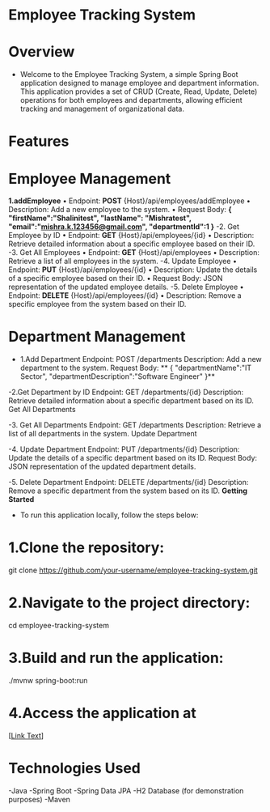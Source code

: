 # Employee Tracking System
# Overview
- Welcome to the Employee Tracking System, a simple Spring Boot application designed to manage employee and department information. This application provides a set of CRUD (Create, Read, Update, Delete) operations for both employees and departments, allowing efficient tracking and management of organizational data.
# Features
# Employee Management
**1.addEmployee**
•	Endpoint: **POST** {Host}/api/employees/addEmployee
•	Description: Add a new employee to the system.
•	Request Body: 
**{
    "firstName":"Shalinitest",
    "lastName": "Mishratest",
    "email":"mishra.k.123456@gmail.com",
    "departmentId":1
}**
-2.	Get Employee by ID
•	Endpoint: **GET** {Host}/api/employees/{id}
•	Description: Retrieve detailed information about a specific employee based on their ID.
-3.	Get All Employees
•	Endpoint: **GET** {Host}/api/employees
•	Description: Retrieve a list of all employees in the system.
-4.	Update Employee
•	Endpoint: **PUT** {Host}/api/employees/{id}
•	Description: Update the details of a specific employee based on their ID.
•	Request Body: JSON representation of the updated employee details.
-5.	Delete Employee
•	Endpoint: **DELETE** {Host}/api/employees/{id}
•	Description: Remove a specific employee from the system based on their ID.

# Department Management
- 1.Add Department
    Endpoint: POST /departments
    Description: Add a new department to the system.
    Request Body:
  ** {
    "departmentName":"IT Sector",
    "departmentDescription":"Software Engineer" 
}**
    

-2.Get Department by ID
    Endpoint: GET /departments/{id}
    Description: Retrieve detailed information about a specific department based on its ID.
    Get All Departments

-3.	Get All Departments
    Endpoint: GET /departments
    Description: Retrieve a list of all departments in the system.
    Update Department

-4. Update Department
    Endpoint: PUT /departments/{id}
    Description: Update the details of a specific department based on its ID.
    Request Body: JSON representation of the updated department details.
    
-5. Delete Department
    Endpoint: DELETE /departments/{id}
    Description: Remove a specific department from the system based on its ID.
**Getting Started**
- To run this application locally, follow the steps below:

 # 1.Clone the repository:
 git clone https://github.com/your-username/employee-tracking-system.git
 # 2.Navigate to the project directory:
 cd employee-tracking-system
 # 3.Build and run the application:
 ./mvnw spring-boot:run

 # 4.Access the application at
   [[Link Text](http://localhost:8080)] 

# Technologies Used
-Java
-Spring Boot
-Spring Data JPA
-H2 Database (for demonstration purposes)
-Maven


